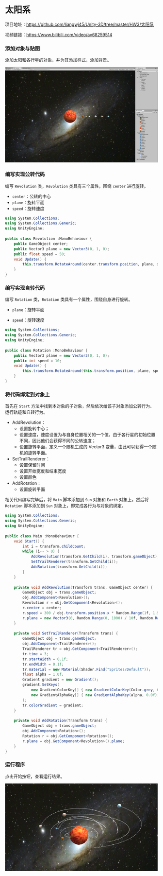 # 太阳系

项目地址：<https://github.com/liangwj45/Unity-3D/tree/master/HW3/太阳系>

视频链接：<https://www.bilibili.com/video/av68259514>

### 添加对象与贴图

添加太阳和各行星的对象，并为其添加样式，添加背景。

![](./img/scene_solar.png)

### 编写实现公转代码

编写 `Revolution` 类，`Revolution` 类具有三个属性，围绕 `center` 进行旋转。

- `center`：公转的中心
- `plane`：旋转平面
- `speed`：旋转速度

```c#
using System.Collections;
using System.Collections.Generic;
using UnityEngine;

public class Revolution :MonoBehaviour {
    public GameObject center;
    public Vector3 plane = new Vector3(0, 1, 0);
    public float speed = 50;
    void Update() {
        this.transform.RotateAround(center.transform.position, plane, speed * Time.deltaTime);
    }
}
```

### 编写实现自转代码

编写 `Rotation` 类，`Rotation` 类具有一个属性，围绕自身进行旋转。

- `plane`：旋转平面

- `speed`：旋转速度

```c#
using System.Collections;
using System.Collections.Generic;
using UnityEngine;

public class Rotation :MonoBehaviour {
    public Vector3 plane = new Vector3(0, 1, 0);
    public int speed = 10;
    void Update() {
        this.transform.RotateAround(this.transform.position, plane, speed * Time.deltaTime);
    }
}
```

### 将代码绑定到对象上

首先在 `Start` 方法中找到本对象的子对象，然后依次给该子对象添加公转行为、运行轨迹和自转行为。

- AddRevolution：
  - 设置旋转中心；
  - 设置速度，速度设置为与自身位置相关的一个值，由于各行星的初始位置不同，因此他们会获得不同的公转速度；
  - 设置旋转平面，定义一个随机生成的 Vector3 变量，由此可以获得一个随机的旋转平面。
- SetTrailRenderer：
  - 设置保留时间
  - 设置开始宽度和结束宽度
  - 设置颜色
- AddRotation：
  - 设置旋转平面

相关代码编写完毕后，将 `Main` 脚本添加到 `Sun` 对象和 `Earth` 对象上，然后将 `Rotation` 脚本添加到 `Sun` 对象上，即完成各行为与对象的绑定。

```c#
using System.Collections;
using System.Collections.Generic;
using UnityEngine;

public class Main :MonoBehaviour {
    void Start() {
        int i = transform.childCount;
        while (i-- > 0) {
            AddRevolution(transform.GetChild(i), transform.gameObject);
            SetTrailRenderer(transform.GetChild(i));
            AddRotation(transform.GetChild(i));
        }
    }

    private void AddRevolution(Transform trans, GameObject center) {
        GameObject obj = trans.gameObject;
        obj.AddComponent<Revolution>();
        Revolution r = obj.GetComponent<Revolution>();
        r.center = center;
        r.speed = 300 / obj.transform.position.x * Random.Range(1f, 1.5f);
        r.plane = new Vector3(0, Random.Range(0, 1000) / 10f, Random.Range(0, 1000) / 10f);
    }

    private void SetTrailRenderer(Transform trans) {
        GameObject obj = trans.gameObject;
        obj.AddComponent<TrailRenderer>();
        TrailRenderer tr = obj.GetComponent<TrailRenderer>();
        tr.time = 3;
        tr.startWidth = 0.1f;
        tr.endWidth = 0.1f;
        tr.material = new Material(Shader.Find("Sprites/Default"));
        float alpha = 1.0f;
        Gradient gradient = new Gradient();
        gradient.SetKeys(
            new GradientColorKey[] { new GradientColorKey(Color.grey, 0.0f), new GradientColorKey(Color.white, 1.0f) },
            new GradientAlphaKey[] { new GradientAlphaKey(alpha, 0.0f), new GradientAlphaKey(alpha, 1.0f) }
        );
        tr.colorGradient = gradient;
    }

    private void AddRotation(Transform trans) {
        GameObject obj = trans.gameObject;
        obj.AddComponent<Rotation>();
        Rotation r = obj.GetComponent<Rotation>();
        r.plane = obj.GetComponent<Revolution>().plane;
    }
}

```


### 运行程序

点击开始按钮，查看运行结果。

![](./img/solar.png)